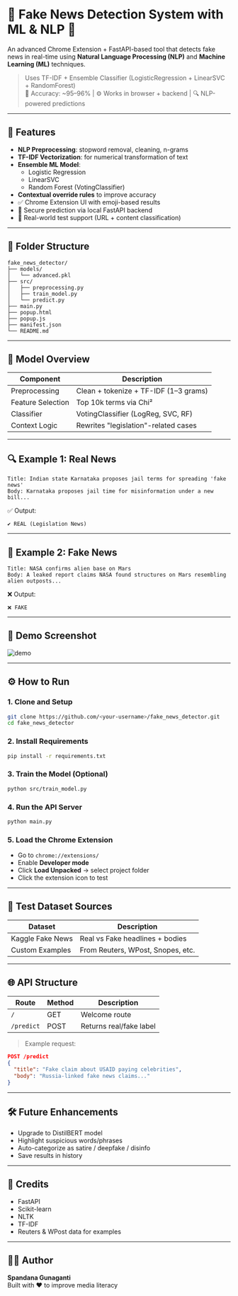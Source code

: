 # 📰 Fake News Detection System with ML & NLP 🧠

An advanced Chrome Extension + FastAPI-based tool that detects fake news in real-time using **Natural Language Processing (NLP)** and **Machine Learning (ML)** techniques.

> Uses TF-IDF + Ensemble Classifier (LogisticRegression + LinearSVC + RandomForest)  
> 🚀 Accuracy: ~95–96% | ⚙️ Works in browser + backend | 🔍 NLP-powered predictions

---

## 🚀 Features

- **NLP Preprocessing**: stopword removal, cleaning, n-grams
- **TF-IDF Vectorization**: for numerical transformation of text
- **Ensemble ML Model**:
  - Logistic Regression
  - LinearSVC
  - Random Forest (VotingClassifier)
- **Contextual override rules** to improve accuracy
- ✅ Chrome Extension UI with emoji-based results
- 🔐 Secure prediction via local FastAPI backend
- 🧪 Real-world test support (URL + content classification)

---

## 📁 Folder Structure

```
fake_news_detector/
├── models/
│   └── advanced.pkl
├── src/
│   ├── preprocessing.py
│   ├── train_model.py
│   └── predict.py
├── main.py
├── popup.html
├── popup.js
├── manifest.json
└── README.md
```

---

## 🧠 Model Overview

| Component        | Description                             |
|------------------|-----------------------------------------|
| Preprocessing    | Clean + tokenize + TF-IDF (1–3 grams)   |
| Feature Selection| Top 10k terms via Chi²                  |
| Classifier       | VotingClassifier (LogReg, SVC, RF)      |
| Context Logic    | Rewrites "legislation"-related cases    |

---

## 🔍 Example 1: Real News
```
Title: Indian state Karnataka proposes jail terms for spreading 'fake news'
Body: Karnataka proposes jail time for misinformation under a new bill...
```

✅ Output:
```
✔️ REAL (Legislation News)
```

---

## 🚨 Example 2: Fake News
```
Title: NASA confirms alien base on Mars
Body: A leaked report claims NASA found structures on Mars resembling alien outposts...
```

❌ Output:
```
❌ FAKE
```

---

## 📸 Demo Screenshot

![demo](https://github.com/user/screenshots/fake-news-extension-demo.png)

---

## ⚙️ How to Run

### 1. Clone and Setup
```bash
git clone https://github.com/<your-username>/fake_news_detector.git
cd fake_news_detector
```

### 2. Install Requirements
```bash
pip install -r requirements.txt
```

### 3. Train the Model (Optional)
```bash
python src/train_model.py
```

### 4. Run the API Server
```bash
python main.py
```

### 5. Load the Chrome Extension
- Go to `chrome://extensions/`
- Enable **Developer mode**
- Click **Load Unpacked** → select project folder
- Click the extension icon to test

---

## 🧪 Test Dataset Sources

| Dataset             | Description                       |
|---------------------|-----------------------------------|
| Kaggle Fake News    | Real vs Fake headlines + bodies   |
| Custom Examples     | From Reuters, WPost, Snopes, etc. |

---

## 🌐 API Structure

| Route     | Method | Description                       |
|-----------|--------|-----------------------------------|
| `/`       | GET    | Welcome route                     |
| `/predict`| POST   | Returns real/fake label           |

> Example request:
```json
POST /predict
{
  "title": "Fake claim about USAID paying celebrities",
  "body": "Russia-linked fake news claims..."
}
```

---

## 🛠 Future Enhancements

- Upgrade to DistilBERT model
- Highlight suspicious words/phrases
- Auto-categorize as satire / deepfake / disinfo
- Save results in history

---

## 🙌 Credits

- FastAPI  
- Scikit-learn  
- NLTK  
- TF-IDF  
- Reuters & WPost data for examples  

---

## 👩‍💻 Author

**Spandana Gunaganti**  
Built with ❤️ to improve media literacy
